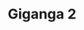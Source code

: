 ---
layout: other-video
permalink: /giganga-2
title: Giganga 2
video_number: 11
release_date: 1993-01-01
description: 
cast: 
video_id: 
bitchute_id: 
archive_id: 
video_available: false
medium: puppets
old_cm_description: |
  Dumb sequel. This time takes place on the beach. Again a "Jaws" rip-off.
james_old_star_rating: 1
james_old_number_rating: 1
---